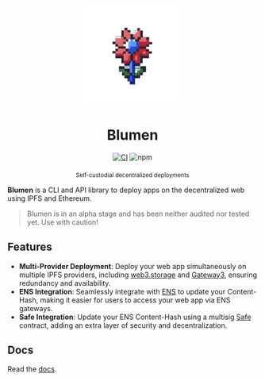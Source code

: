 <div align="center">

<img src="logo.png" height="200" width="200" />
<h1>Blumen</h1>

[![CI](https://github.com/StauroXYZ/blumen/actions/workflows/ci.yml/badge.svg)](https://github.com/StauroXYZ/blumen/actions/workflows/ci.yml) ![npm](https://img.shields.io/npm/dt/blumen?style=for-the-badge&logo=npm&color=%232B4AD4&label)

<sub>Self-custodial decentralized deployments</sub>
</div>


**Blumen** is a CLI and API library to deploy apps on the decentralized web using IPFS and Ethereum.

> Blumen is in an alpha stage and has been neither audited nor tested yet. Use with caution!

## Features

- **Multi-Provider Deployment**: Deploy your web app simultaneously on multiple IPFS providers, including [web3.storage](https://web3.storage) and [Gateway3](https://gateway3.io), ensuring redundancy and availability.
- **ENS Integration**: Seamlessly integrate with [ENS](https://ens.domains) to update your Content-Hash, making it easier for users to access your web app via ENS gateways.
- **Safe Integration**: Update your ENS Content-Hash using a multisig [Safe](https://safe.global) contract, adding an extra layer of security and decentralization.

## Docs

Read the [docs](https://blumen.stauro.xyz).